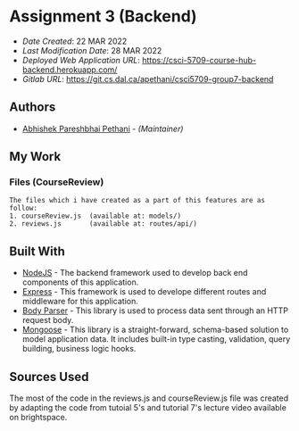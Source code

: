 # Assignment 3 (Backend)

* *Date Created*: 22 MAR 2022
* *Last Modification Date*: 28 MAR 2022
* *Deployed Web Application URL*: <https://csci-5709-course-hub-backend.herokuapp.com/>
* *Gitlab URL*: <https://git.cs.dal.ca/apethani/csci5709-group7-backend>

## Authors

* [Abhishek Pareshbhai Pethani](ab823206@dal.ca) - *(Maintainer)*

## My Work

### Files (CourseReview)
```
The files which i have created as a part of this features are as follow:
1. courseReview.js  (available at: models/)
2. reviews.js       (available at: routes/api/)
```

## Built With

- [NodeJS](https://nodejs.org/en/docs/) - The backend framework used to develop back end components of this application.
- [Express](https://expressjs.com/en/starter/installing.html) - This framework is used to develope different routes and middleware for this application.
- [Body Parser](http://expressjs.com/en/resources/middleware/body-parser.html) - This library is used to process data sent through an HTTP request body.
- [Mongoose](https://mongoosejs.com/) - This library is a straight-forward, schema-based solution to model application data. It includes built-in type casting, validation, query building, business logic hooks.

## Sources Used

The most of the code in the reviews.js and courseReview.js file was created by adapting the code from tutoial 5's and tutorial 7's lecture video available on brightspace.




